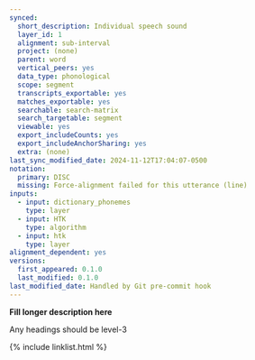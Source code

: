 ```yaml
---
synced:
  short_description: Individual speech sound
  layer_id: 1
  alignment: sub-interval
  project: (none)
  parent: word
  vertical_peers: yes
  data_type: phonological
  scope: segment
  transcripts_exportable: yes
  matches_exportable: yes
  searchable: search-matrix
  search_targetable: segment
  viewable: yes
  export_includeCounts: yes
  export_includeAnchorSharing: yes
  extra: (none)
last_sync_modified_date: 2024-11-12T17:04:07-0500
notation:
  primary: DISC
  missing: Force-alignment failed for this utterance (line)
inputs:
  - input: dictionary_phonemes
    type: layer
  - input: HTK
    type: algorithm
  - input: htk
    type: layer
alignment_dependent: yes
versions:
  first_appeared: 0.1.0
  last_modified: 0.1.0
last_modified_date: Handled by Git pre-commit hook
---
```


**Fill longer description here**

Any headings should be level-3


{% include linklist.html %}
